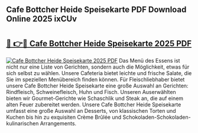## Cafe Bottcher Heide Speisekarte PDF Download Online 2025 ixCUv

# <h2><a href="http://gc9mdm.nevu.top/?p=Cafe+Bottcher+Heide+Speisekarte">🔗 👉🔴 Cafe Bottcher Heide Speisekarte 2025 PDF</a></h2>

[![Cafe Bottcher Heide Speisekarte 2025 PDF](https://i.imgur.com/dBaPXMq.png)](http://gc9mdm.nevu.top/?p=Cafe+Bottcher+Heide+Speisekarte)
Das Menü des Essens ist nicht nur eine Liste von Gerichten, sondern auch die Möglichkeit, etwas für sich selbst zu wählen. Unsere Cafeteria bietet leichte und frische Salate, die Sie im speziellen Menübereich finden können. Für Fleischliebhaber bietet unsere Cafe Bottcher Heide Speisekarte eine große Auswahl an Gerichten: Rindfleisch, Schweinefleisch, Huhn und Fisch. Unseren Auserwählten bieten wir Gourmet-Gerichte wie Schaschlik und Steak an, die auf einem alten Feuer zubereitet werden. Unsere Cafe Bottcher Heide Speisekarte umfasst eine große Auswahl an Desserts, von klassischen Torten und Kuchen bis hin zu exquisiten Crème Brûlée und Schokoladen-Schokoladen-kulinarischen Arrangements.
